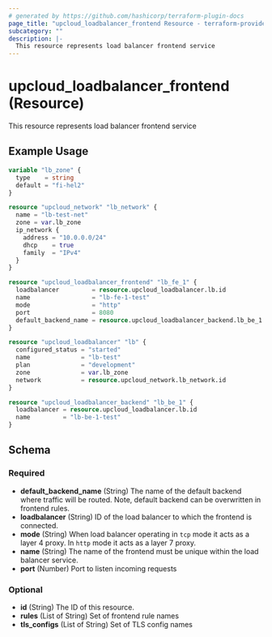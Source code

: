 ```yaml
---
# generated by https://github.com/hashicorp/terraform-plugin-docs
page_title: "upcloud_loadbalancer_frontend Resource - terraform-provider-upcloud"
subcategory: ""
description: |-
  This resource represents load balancer frontend service
---
```


# upcloud_loadbalancer_frontend (Resource)

This resource represents load balancer frontend service

## Example Usage

```terraform
variable "lb_zone" {
  type    = string
  default = "fi-hel2"
}

resource "upcloud_network" "lb_network" {
  name = "lb-test-net"
  zone = var.lb_zone
  ip_network {
    address = "10.0.0.0/24"
    dhcp    = true
    family  = "IPv4"
  }
}

resource "upcloud_loadbalancer_frontend" "lb_fe_1" {
  loadbalancer         = resource.upcloud_loadbalancer.lb.id
  name                 = "lb-fe-1-test"
  mode                 = "http"
  port                 = 8080
  default_backend_name = resource.upcloud_loadbalancer_backend.lb_be_1.name
}

resource "upcloud_loadbalancer" "lb" {
  configured_status = "started"
  name              = "lb-test"
  plan              = "development"
  zone              = var.lb_zone
  network           = resource.upcloud_network.lb_network.id
}

resource "upcloud_loadbalancer_backend" "lb_be_1" {
  loadbalancer = resource.upcloud_loadbalancer.lb.id
  name         = "lb-be-1-test"
}
```

<!-- schema generated by tfplugindocs -->
## Schema

### Required

- **default_backend_name** (String) The name of the default backend where traffic will be routed. Note, default backend can be overwritten in frontend rules.
- **loadbalancer** (String) ID of the load balancer to which the frontend is connected.
- **mode** (String) When load balancer operating in `tcp` mode it acts as a layer 4 proxy. In `http` mode it acts as a layer 7 proxy.
- **name** (String) The name of the frontend must be unique within the load balancer service.
- **port** (Number) Port to listen incoming requests

### Optional

- **id** (String) The ID of this resource.
- **rules** (List of String) Set of frontend rule names
- **tls_configs** (List of String) Set of TLS config names


